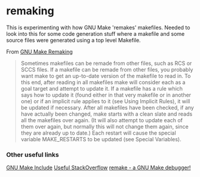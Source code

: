# remaking
This is experimenting with how GNU Make 'remakes' makefiles. Needed to look into this for some code generation stuff where a makefile and some source files were generated using a top level Makefile.

From [GNU Make Remaking](https://www.gnu.org/software/make/manual/make.html#Remaking-Makefiles)
> Sometimes makefiles can be remade from other files, such as RCS or SCCS files. If a makefile can be remade from other files, you probably want make to get an up-to-date version of the makefile to read in.
To this end, after reading in all makefiles make will consider each as a goal target and attempt to update it. If a makefile has a rule which says how to update it (found either in that very makefile or in another one) or if an implicit rule applies to it (see Using Implicit Rules), it will be updated if necessary. After all makefiles have been checked, if any have actually been changed, make starts with a clean slate and reads all the makefiles over again. (It will also attempt to update each of them over again, but normally this will not change them again, since they are already up to date.) Each restart will cause the special variable MAKE_RESTARTS to be updated (see Special Variables).

### Other useful links
[GNU Make Include](https://www.gnu.org/software/make/manual/html_node/Include.html)
[Useful StackOverflow](https://stackoverflow.com/questions/65058553/how-makefiles-are-remade-dont-understand-official-documentation)
[remake - a GNU Make debugger!](https://remake.readthedocs.io/en/latest/index.html)
